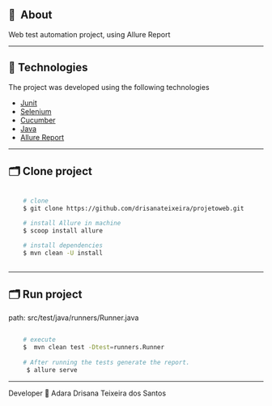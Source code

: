 

 

## 🔖&nbsp; About


Web test automation project, using Allure Report

---

## 🚀 Technologies

The project was developed using the following technologies

- [Junit](https://junit.org/)
- [Selenium](https://www.selenium.dev/documentation/webdriver/)
- [Cucumber](https://cucumber.io/)
- [Java](https://www.java.com/pt-BR/)
- [Allure Report](https://docs.qameta.io/allure-report/gettingstarted/quickstart)

---

## 🗂 Clone project

```bash

    # clone
    $ git clone https://github.com/drisanateixeira/projetoweb.git

    # install Allure in machine
    $ scoop install allure

    # install dependencies
    $ mvn clean -U install
 
```

---

## 🗂  Run project

path: src/test/java/runners/Runner.java

```bash

    # execute
    $  mvn clean test -Dtest=runners.Runner
    
    # After running the tests generate the report.
	 $ allure serve
```

---

Developer 💜  Adara Drisana Teixeira dos Santos
